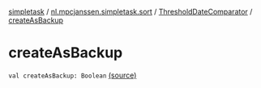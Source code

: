 [simpletask](../../index.md) / [nl.mpcjanssen.simpletask.sort](../index.md) / [ThresholdDateComparator](index.md) / [createAsBackup](.)

# createAsBackup

`val createAsBackup: Boolean` [(source)](https://github.com/mpcjanssen/simpletask-android/blob/master/src/main/java/nl/mpcjanssen/simpletask/sort/ThresholdDateComparator.kt#L6)